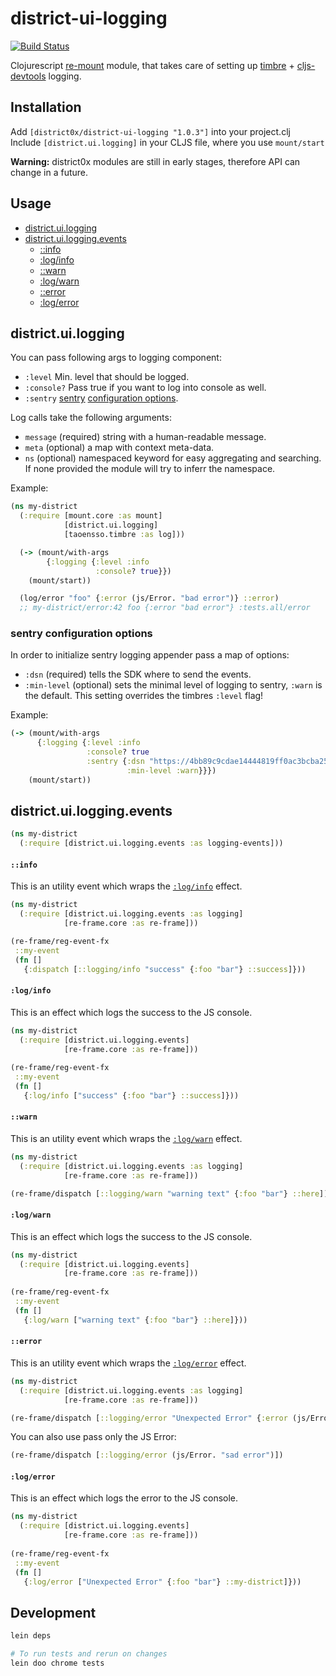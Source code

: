 # district-ui-logging

[![Build Status](https://travis-ci.org/district0x/district-ui-logging.svg?branch=master)](https://travis-ci.org/district0x/district-ui-logging)

Clojurescript [re-mount](https://github.com/district0x/d0x-INFRA/blob/master/re-mount.md) module, that takes care of setting up [timbre](https://github.com/ptaoussanis/timbre) + [cljs-devtools](https://github.com/binaryage/cljs-devtools) logging.

## Installation
Add `[district0x/district-ui-logging "1.0.3"]` into your project.clj  
Include `[district.ui.logging]` in your CLJS file, where you use `mount/start`

**Warning:** district0x modules are still in early stages, therefore API can change in a future.

## Usage

- [district.ui.logging](#module)
- [district.ui.logging.events](#events)
  - [::info](#info-event)
  - [:log/info](#info-fx)
  - [::warn](#warn-event)
  - [:log/warn](#warn-fx)
  - [::error](#error-event)
  - [:log/error](#error-fx)

## <a name="module"> district.ui.logging

You can pass following args to logging component: 
* `:level` Min. level that should be logged.
* `:console?` Pass true if you want to log into console as well.
* `:sentry` [sentry](https://sentry.io/) [configuration options](#sentry).

Log calls take the following arguments:

* `message` (required) string with a human-readable message.
* `meta` (optional) a map with context meta-data.
* `ns` (optional) namespaced keyword for easy aggregating and searching. If none provided the module will try to inferr the namespace. 

Example:

```clojure
(ns my-district
  (:require [mount.core :as mount]
            [district.ui.logging]
            [taoensso.timbre :as log]))

  (-> (mount/with-args
        {:logging {:level :info
                   :console? true}})
    (mount/start))

  (log/error "foo" {:error (js/Error. "bad error")} ::error)
  ;; my-district/error:42 foo {:error "bad error"} :tests.all/error
```

### <a name="sentry"> sentry configuration options
In order to initialize sentry logging appender pass a map of options:

* `:dsn` (required) tells the SDK where to send the events.
* `:min-level` (optional) sets the minimal level of logging to sentry, `:warn` is the default. This setting overrides the timbres `:level` flag!

Example:

```clojure
(-> (mount/with-args
      {:logging {:level :info
                 :console? true
                 :sentry {:dsn "https://4bb89c9cdae14444819ff0ac3bcba253@sentry.io/1306960"
                          :min-level :warn}}})
    (mount/start))
```

## <a name="events"> district.ui.logging.events

```clojure
(ns my-district
  (:require [district.ui.logging.events :as logging-events]))
```

#### <a name="info-event">`::info`
This is an utility event which wraps the [`:log/info`](#info-fx) effect.

```clojure
(ns my-district
  (:require [district.ui.logging.events :as logging]
            [re-frame.core :as re-frame]))

(re-frame/reg-event-fx
 ::my-event
 (fn []
   {:dispatch [::logging/info "success" {:foo "bar"} ::success]}))
```

#### <a name="success-fx">`:log/info`
This is an effect which logs the success to the JS console.

```clojure
(ns my-district
  (:require [district.ui.logging.events]
            [re-frame.core :as re-frame]))
            
(re-frame/reg-event-fx
 ::my-event
 (fn []
   {:log/info ["success" {:foo "bar"} ::success]}))
```

#### <a name="warn-event">`::warn`
This is an utility event which wraps the [`:log/warn`](#warn-fx) effect.

```clojure
(ns my-district
  (:require [district.ui.logging.events :as logging]
            [re-frame.core :as re-frame]))

(re-frame/dispatch [::logging/warn "warning text" {:foo "bar"} ::here])
```

#### <a name="warn-fx">`:log/warn`
This is an effect which logs the success to the JS console.

```clojure
(ns my-district
  (:require [district.ui.logging.events]
            [re-frame.core :as re-frame]))
            
(re-frame/reg-event-fx
 ::my-event
 (fn []
   {:log/warn ["warning text" {:foo "bar"} ::here]}))
```

#### <a name="error-event">`::error`
This is an utility event which wraps the [`:log/error`](#error-fx) effect.

```clojure
(ns my-district
  (:require [district.ui.logging.events :as logging]
            [re-frame.core :as re-frame]))

(re-frame/dispatch [::logging/error "Unexpected Error" {:error (js/Error. "sad error") :foo "bar"} ::my-district])
```
You can also use pass only the JS Error: 
 
```clojure
(re-frame/dispatch [::logging/error (js/Error. "sad error")])
```
 
#### <a name="error-fx">`:log/error`
This is an effect which logs the error to the JS console.

```clojure
(ns my-district
  (:require [district.ui.logging.events]
            [re-frame.core :as re-frame]))
            
(re-frame/reg-event-fx
 ::my-event
 (fn []
   {:log/error ["Unexpected Error" {:foo "bar"} ::my-district]}))
```

## Development
```bash
lein deps

# To run tests and rerun on changes
lein doo chrome tests
```
